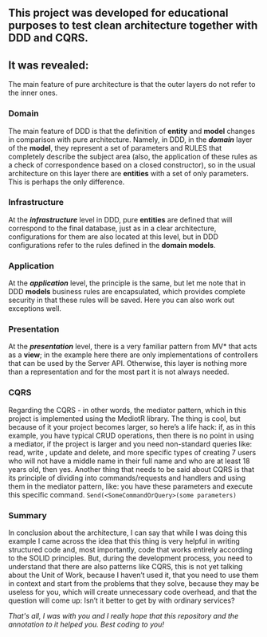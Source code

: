 ## This project was developed for educational purposes to test clean architecture together with DDD and CQRS.

## It was revealed:
The main feature of pure architecture is that the outer layers do not refer to the inner ones.

### Domain
The main feature of DDD is that the definition of __entity__ and __model__ changes in comparison with pure architecture. 
Namely, in DDD, in the ***domain*** layer of the __model__, they represent a set of parameters and
RULES that completely describe the subject area (also, the application of these rules as a check of correspondence based on a closed constructor),
so in the usual architecture on this layer there are __entities__ with a set of only parameters. This is perhaps the only difference.

### Infrastructure
At the ***infrastructure*** level in DDD, pure __entities__ are defined that will correspond to the final database, just as in a clear architecture, 
configurations for them are also located at this level, but in DDD configurations refer to the rules defined in the __domain models__.

### Application
At the ***application*** level, the principle is the same, but let me note that in DDD __models__ business rules are encapsulated, 
which provides complete security in that these rules will be saved. Here you can also work out exceptions well.

### Presentation
At the ***presentation*** level, there is a very familiar pattern from MV* that acts as a __view__; 
in the example here there are only implementations of controllers that can be used by the Server API.
Otherwise, this layer is nothing more than a representation and for the most part it is not always needed.

### CQRS
Regarding the CQRS - in other words, the mediator pattern, which in this project is implemented using the MediotR library.
The thing is cool, but because of it your project becomes larger, so here’s a life hack: if, as in this example, you have typical CRUD operations, 
then there is no point in using a mediator, if the project is larger and you need non-standard queries like: read, write ,
update and delete, and more specific types of creating 7 users who will not have a middle name in their full name and who are at least 18 years old,
then yes. Another thing that needs to be said about CQRS is that its principle of dividing into commands/requests and handlers and using them in the mediator pattern,
like: you have these parameters and execute this specific command. ```Send(<SomeCommandOrQuery>(some parameters)```

### Summary
In conclusion about the architecture, I can say that while I was doing this example I came across the idea that this thing is very helpful in writing structured code and, most importantly, code that works entirely according to the SOLID principles. But, during the development process, you need to understand that there are also patterns like CQRS, this is not yet talking about the Unit of Work, because I haven’t used it, that you need to use them in context and start from the problems that they solve, because they may be useless for you, which will create unnecessary code overhead, and that the question will come up: Isn’t it better to get by with ordinary services?

_That's all, I was with you and I really hope that this repository and the annotation to it helped you. Best coding to you!_
